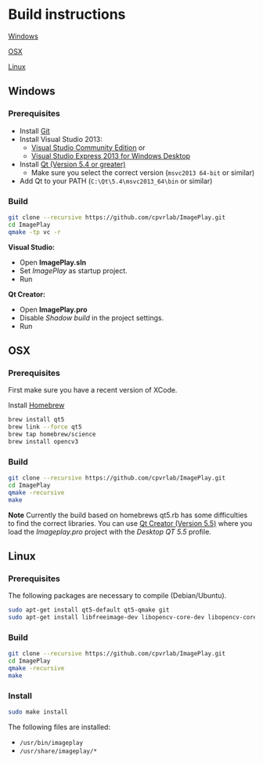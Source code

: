 # Build instructions

[Windows](#windows)

[OSX](#osx)

[Linux](#linux)

## Windows
### Prerequisites
* Install [Git](http://git-scm.com/download/win/)
* Install Visual Studio 2013:
   * [Visual Studio Community Edition](https://www.visualstudio.com/en-us/products/visual-studio-community-vs/)
    or
   * [Visual Studio Express 2013 for Windows Desktop](https://www.visualstudio.com/downloads/)
* Install [Qt (Version 5.4 or greater)](http://www.qt.io/download-open-source/)
   * Make sure you select the correct version (`msvc2013 64-bit` or similar)
* Add Qt to your PATH (`C:\Qt\5.4\msvc2013_64\bin` or similar)

### Build
```sh
git clone --recursive https://github.com/cpvrlab/ImagePlay.git
cd ImagePlay
qmake -tp vc -r
```
**Visual Studio:**
 * Open **ImagePlay.sln**
 * Set *ImagePlay* as startup project.
 * Run

**Qt Creator:**
 * Open **ImagePlay.pro**
 * Disable *Shadow build* in the project settings.
 * Run

## OSX
### Prerequisites
First make sure you have a recent version of XCode.

Install [Homebrew](http://brew.sh)

```sh
brew install qt5
brew link --force qt5
brew tap homebrew/science
brew install opencv3
```
### Build
```sh
git clone --recursive https://github.com/cpvrlab/ImagePlay.git
cd ImagePlay
qmake -recursive
make 
```
__Note__
Currently the build based on homebrews qt5.rb has some difficulties to find the correct libraries. You can use [Qt Creator (Version 5.5)](http://www.qt.io/download-open-source/) where you load the *Imageplay.pro* project with the *Desktop QT 5.5* profile.



## Linux
### Prerequisites
The following packages are necessary to compile (Debian/Ubuntu).

```sh
sudo apt-get install qt5-default qt5-qmake git
sudo apt-get install libfreeimage-dev libopencv-core-dev libopencv-core-dev libopencv-imgproc-dev libopencv-highgui-dev
```

### Build
```sh
git clone --recursive https://github.com/cpvrlab/ImagePlay.git
cd ImagePlay
qmake -recursive
make 
```

### Install
```sh
sudo make install
```
The following files are installed:
- `/usr/bin/imageplay`
- `/usr/share/imageplay/*`
